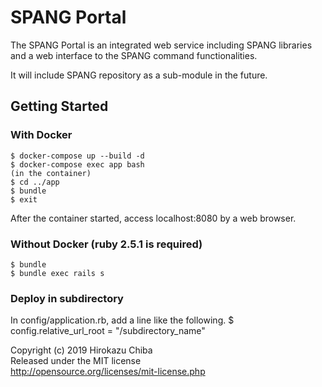 # SPANG Portal

The SPANG Portal is an integrated web service including SPANG libraries and a web interface to the SPANG command functionalities.

It will include SPANG repository as a sub-module in the future.

## Getting Started
### With Docker
    $ docker-compose up --build -d
    $ docker-compose exec app bash
    (in the container)
    $ cd ../app
    $ bundle
    $ exit

After the container started, access localhost:8080 by a web browser.

### Without Docker (ruby 2.5.1 is required)
    $ bundle 
    $ bundle exec rails s

### Deploy in subdirectory
In config/application.rb, add a line like the following.
    $ config.relative_url_root = "/subdirectory_name"

Copyright (c) 2019 Hirokazu Chiba <br>
Released under the MIT license <br>
http://opensource.org/licenses/mit-license.php
